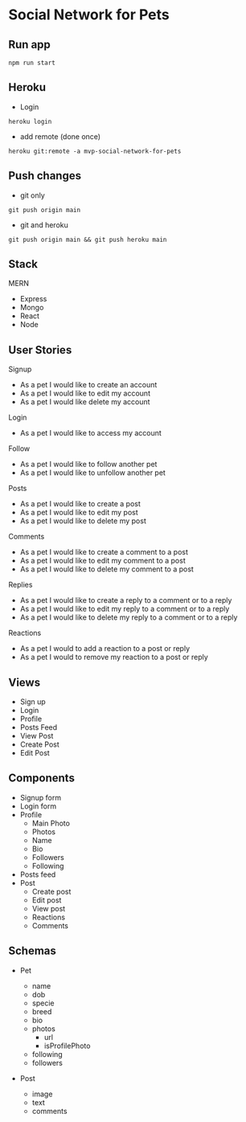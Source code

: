# Social Network for Pets


## Run app

```
npm run start
```


## Heroku

- Login
```
heroku login
```

- add remote (done once)
```
heroku git:remote -a mvp-social-network-for-pets
```

## Push changes

- git only
```
git push origin main
```
- git and heroku
```
git push origin main && git push heroku main
```


## Stack

MERN
* Express
* Mongo
* React
* Node

## User Stories

Signup
- As a pet I would like to create an account
- As a pet I would like to edit my account
- As a pet I would like delete my account

Login
- As a pet I would like to access my account

Follow
- As a pet I would like to follow another pet
- As a pet I would like to unfollow another pet

Posts
- As a pet I would like to create a post
- As a pet I would like to edit my post
- As a pet I would like to delete my post

Comments
- As a pet I would like to create a comment to a post
- As a pet I would like to edit my comment to a post
- As a pet I would like to delete my comment to a post

Replies
- As a pet I would like to create a reply to a comment or to a reply
- As a pet I would like to edit my reply to a comment or to a reply
- As a pet I would like to delete my reply to a comment or to a reply

Reactions
- As a pet I would to add a reaction to a post or reply
- As a pet I would to remove my reaction to a post or reply


## Views

- Sign up
- Login
- Profile
- Posts Feed
- View Post
- Create Post
- Edit Post

## Components

- Signup form
- Login form
- Profile
  - Main Photo
  - Photos
  - Name
  - Bio
  - Followers
  - Following
- Posts feed
- Post
  - Create post
  - Edit post
  - View post
  - Reactions
  - Comments

## Schemas

- Pet
  - name
  - dob
  - specie
  - breed
  - bio
  - photos
    - url
    - isProfilePhoto
  - following
  - followers

- Post
  - image
  - text
  - comments
